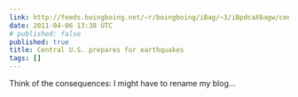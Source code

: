 ```yaml
---
link: http://feeds.boingboing.net/~r/boingboing/iBag/~3/iBpdcaX6agw/central-us-prepares.html
date: 2011-04-06 13:38 UTC
# published: false
published: true
title: Central U.S. prepares for earthquakes
tags: []
---
```


Think of the consequences: I might have to rename my blog...
